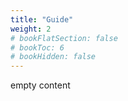 ```yaml
---
title: "Guide"
weight: 2
# bookFlatSection: false
# bookToc: 6
# bookHidden: false
---
```


empty content
